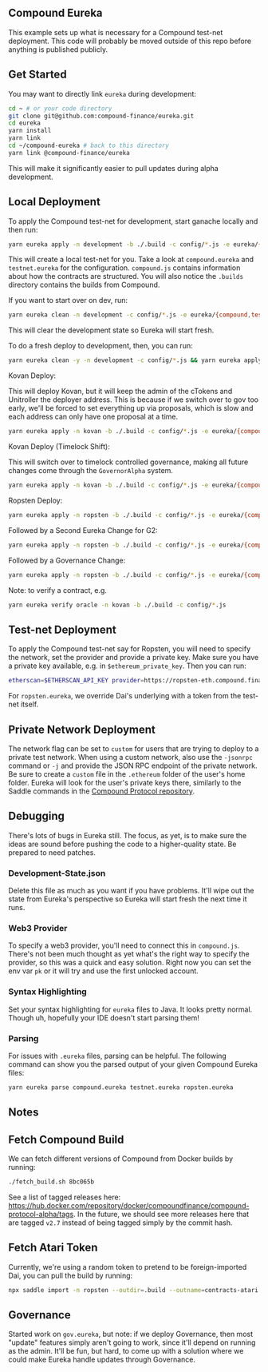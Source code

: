 
## Compound Eureka

This example sets up what is necessary for a Compound test-net deployment. This code will probably be moved outside of this repo before anything is published publicly.

## Get Started

You may want to directly link `eureka` during development:

```sh
cd ~ # or your code directory
git clone git@github.com:compound-finance/eureka.git
cd eureka
yarn install
yarn link
cd ~/compound-eureka # back to this directory
yarn link @compound-finance/eureka
```

This will make it significantly easier to pull updates during alpha development.

## Local Deployment

To apply the Compound test-net for development, start ganache locally and then run:

```sh
yarn eureka apply -n development -b ./.build -c config/*.js -e eureka/{compound,testnet,testnet-gov,ropsten}.eureka
```

This will create a local test-net for you. Take a look at `compound.eureka` and `testnet.eureka` for the configuration. `compound.js` contains information about how the contracts are structured. You will also notice the `.builds` directory contains the builds from Compound.

If you want to start over on dev, run:

```sh
yarn eureka clean -n development -c config/*.js -e eureka/{compound,testnet,testnet-gov}.eureka
```

This will clear the development state so Eureka will start fresh.

To do a fresh deploy to development, then, you can run:

```sh
yarn eureka clean -y -n development -c config/*.js && yarn eureka apply -b ./.build -c config/*.js -e eureka/{compound,testnet}.eureka
```

Kovan Deploy:

This will deploy Kovan, but it will keep the admin of the cTokens and Unitroller the deployer address. This is because if we switch over to gov too early, we'll be forced to set everything up via proposals, which is slow and each address can only have one proposal at a time.

```sh
yarn eureka apply -n kovan -b ./.build -c config/*.js -e eureka/{compound,testnet,testnet-gov,open-oracle,kovan,kovan-*}.eureka
```

Kovan Deploy (Timelock Shift):

This will switch over to timelock controlled governance, making all future changes come through the `GovernorAlpha` system.

```sh
yarn eureka apply -n kovan -b ./.build -c config/*.js -e eureka/{compound,testnet,testnet-gov,open-oracle-light,kovan,kovan-*,admin-timelock}.eureka
```

Ropsten Deploy:

```sh
yarn eureka apply -n ropsten -b ./.build -c config/*.js -e eureka/{compound,testnet,testnet-gov,open-oracle-light,ropsten}.eureka
```

Followed by a Second Eureka Change for G2:

```sh
yarn eureka apply -n ropsten -b ./.build -c config/*.js -e eureka/{compound,testnet,testnet-gov,ropsten,2_ropsten,open-oracle}.eureka
```

Followed by a Governance Change:

```sh
yarn eureka apply -n ropsten -b ./.build -c config/*.js -e eureka/{compound,testnet,testnet-gov,ropsten,4_ropsten,open-oracle,admin-timelock}.eureka
```

Note: to verify a contract, e.g.

```sh
yarn eureka verify oracle -n kovan -b ./.build -c config/*.js
```

## Test-net Deployment

To apply the Compound test-net say for Ropsten, you will need to specify the network, set the provider and provide a private key. Make sure you have a private key available, e.g. in `$ethereum_private_key`. Then you can run:

```sh
etherscan=$ETHERSCAN_API_KEY provider=https://ropsten-eth.compound.finance pk=$ethereum_private_key yarn eureka apply -n ropsten -c compound.js -c networks.js -c networks-abi.js compound.eureka testnet.eureka
```

For `ropsten.eureka`, we override Dai's underlying with a token from the test-net itself.

## Private Network Deployment

The network flag can be set to `custom` for users that are trying to deploy to a private test network. When using a custom network, also use the `-jsonrpc` command or `-j` and provide the JSON RPC endpoint of the private network. Be sure to create a `custom` file in the `.ethereum` folder of the user's home folder. Eureka will look for the user's private keys there, similarly to the Saddle commands in the [Compound Protocol repository](https://github.com/compound-finance/compound-protocol).

## Debugging

There's lots of bugs in Eureka still. The focus, as yet, is to make sure the ideas are sound before pushing the code to a higher-quality state. Be prepared to need patches.

### Development-State.json

Delete this file as much as you want if you have problems. It'll wipe out the state from Eureka's perspective so Eureka will start fresh the next time it runs.

### Web3 Provider

To specify a web3 provider, you'll need to connect this in `compound.js`. There's not been much thought as yet what's the right way to specify the provider, so this was a quick and easy solution. Right now you can set the env var `pk` or it will try and use the first unlocked account.

### Syntax Highlighting

Set your syntax highlighting for `eureka` files to Java. It looks pretty normal. Though uh, hopefully your IDE doesn't start parsing them!

### Parsing

For issues with `.eureka` files, parsing can be helpful. The following command can show you the parsed output of your given Compound Eureka files:

```sh
yarn eureka parse compound.eureka testnet.eureka ropsten.eureka
```

## Notes

## Fetch Compound Build

We can fetch different versions of Compound from Docker builds by running:

```sh
./fetch_build.sh 8bc065b
```

See a list of tagged releases here: https://hub.docker.com/repository/docker/compoundfinance/compound-protocol-alpha/tags. In the future, we should see more releases here that are tagged `v2.7` instead of being tagged simply by the commit hash.

## Fetch Atari Token

Currently, we're using a random token to pretend to be foreign-imported Dai, you can pull the build by running:

```sh
npx saddle import -n ropsten --outdir=.build --outname=contracts-atari.json 0x1f5d94172e6363f7b4a334f86f86911de4d0b8c5
```

## Governance

Started work on `gov.eureka`, but note: if we deploy Governance, then most "update" features simply aren't going to work, since it'll depend on running as the admin. It'll be fun, but hard, to come up with a solution where we could make Eureka handle updates through Governance.
